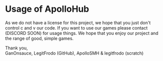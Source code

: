 # Usage of ApolloHub
As we do not have a license for this project, we hope that you just don't control c and v our code. If you want to use our games please contact (DISCORD SOON) for usage things. We hope that you enjoy our project and the range of good, simple games.

Thank you,
<br>
GanOnsauce, LegitFrodo (GitHub), ApolloSMH & legitfrodo (scratch)
